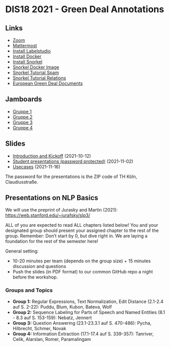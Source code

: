 # DIS18 2021 - Green Deal Annotations

## Links

* [Zoom](https://th-koeln.zoom.us/j/84572216682) 
* [Mattermost](https://chat.iim.th-koeln.de/signup_user_complete/?id=x7hmzjc96ffqmez5pse39w9eur) 
* [Install Labelstudio](https://labelstud.io/guide/install.html)
* [Install Docker](https://docs.docker.com/engine/install/)
* [Install Snorkel](https://github.com/snorkel-team/snorkel#Installation)
* [Snorkel Docker Image](https://hub.docker.com/r/knockdata/snorkel)
* [Snorkel Tutorial Spam](https://www.snorkel.org/use-cases/01-spam-tutorial)
* [Snorkel Tutorial Relations](https://www.snorkel.org/use-cases/spouse-demo)
* [European Green Deal Documents](https://ec.europa.eu/info/strategy/priorities-2019-2024/european-green-deal/delivering-european-green-deal_en)

## Jamboards
* [Gruppe 1](https://jamboard.google.com/d/1D3ZOB9dpImWJKqzTY3QN3QbQtGiLY8xGn8GErfGs2jc/edit?usp=sharing)
* [Gruppe 2](https://jamboard.google.com/d/1k4Pbcn8aZD3qEk9guhz9pSrRGqohkvXOomTM3q-Be0o/edit?usp=sharing)
* [Gruppe 3](https://jamboard.google.com/d/1ZOvOMKvvxq0pBzE8XetauWuSbEf0i6ANQDlA1pb2n8E/edit?usp=sharing)
* [Gruppe 4](https://jamboard.google.com/d/1D3ZOB9dpImWJKqzTY3QN3QbQtGiLY8xGn8GErfGs2jc/edit?usp=sharing)

## Slides

* [Introduction and Kickoff](slides/DIS18-01-Introduction.pdf) (2021-10-12)
* [Student presentations (password protected)](https://th-koeln.sciebo.de/s/ayTXjju7Xz5gLAT) (2021-11-02)
* [Usecases](slides/DIS18-02-Usecases.pdf) (2021-11-16)

The password for the presentations is the ZIP code of TH Köln, Claudiusstraße.

## Presentations on NLP Basics

We will use the preprint of Jurasky and Martin (2021): https://web.stanford.edu/~jurafsky/slp3/

ALL of you are expected to read ALL chapters listed below! You and your designated group should present your assigned chapter to the rest of the group. Remember:  Don’t start by 0, but dive right in. We are laying a foundation for the rest of the semester here!

General setting:
* 10-20 minutes per team (depends on the group size) + 15 minutes discussion and questions
* Push the slides (in PDF format) to our common GitHub repo a night before the workshop.

### Groups and Topics

* **Group 1:** Regular Expressions, Text Normalization, Edit Distance (2.1-2.4 auf S. 2-22): Puddu, Blum, Kubon, Bateva, Wolf
* **Group 2:** Sequence Labeling for Parts of Speech and Named Entities (8.1 - 8.3 auf S. 153-159): Nebatz, Jennert
* **Group 3:** Question Answering (23.1-23.3.1 auf S. 470-486): Pycha, Hilbrecht, Schmer, Novak
* **Group 4:** Information Extraction (17.1-17.4 auf S. 339-357): Tanriver, Celik, Alarslan, Romer, Paramalingam


